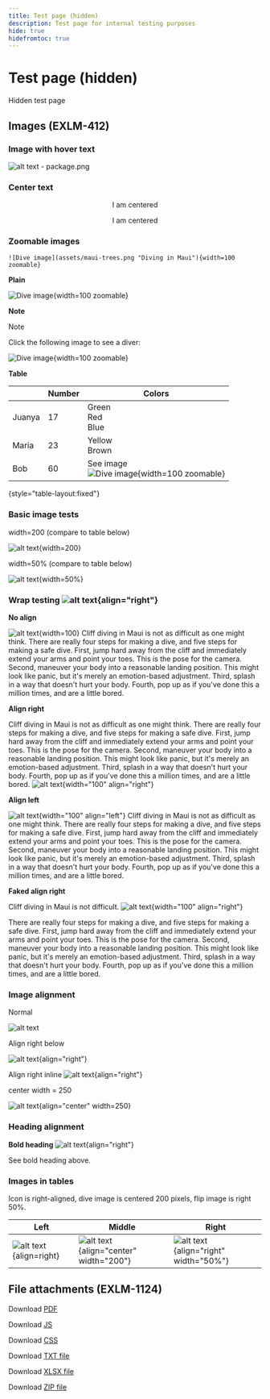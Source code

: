 ```yaml
---
title: Test page (hidden)
description: Test page for internal testing purposes
hide: true
hidefromtoc: true
---
```

# Test page (hidden)

Hidden test page

## Images (EXLM-412)

### Image with hover text

![alt text - package.png](assets/package.png "Hover text - This is package.png")

### Center text

<p align="center">I am centered</p>

<center>I am centered</center>

### Zoomable images

`![Dive image](assets/maui-trees.png "Diving in Maui"){width=100 zoomable}`

**Plain**

![Dive image](assets/maui-trees.png "Diving in Maui"){width=100 zoomable}

**Note**

>[!NOTE]
>
>Click the following image to see a diver:
>
>![Dive image](assets/maui-dive.jpg "Diving in Maui"){width=100 zoomable}

**Table**

|  | Number | Colors |
|---|---|---|
| Juanya | 17 | Green<br>Red<br>Blue |
| Maria | 23 | Yellow<br>Brown |
| Bob | 60 | See image<br>![Dive image](assets/maui-trees.png "Diving in Maui"){width=100 zoomable} |

{style="table-layout:fixed"}

### Basic image tests

width=200 (compare to table below)

![alt text](assets/maui-dive.jpg "width = 200"){width=200}

width=50% (compare to table below)

![alt text](assets/maui-flip.jpg "width = 50%"){width=50%}

### Wrap testing ![alt text](assets/package.png "right-aligned"){align="right"}

**No align**

![alt text](assets/maui-dive.jpg "width = 100"){width=100} Cliff diving in Maui is not as difficult as one might think. There are really four steps for making a dive, and five steps for making a safe dive. First, jump hard away from the cliff and immediately extend your arms and point your toes. This is the pose for the camera. Second, maneuver your body into a reasonable landing position. This might look like panic, but it's merely an emotion-based adjustment. Third, splash in a way that doesn't hurt your body. Fourth, pop up as if you've done this a million times, and are a little bored.

**Align right**

Cliff diving in Maui is not as difficult as one might think. There are really four steps for making a dive, and five steps for making a safe dive. First, jump hard away from the cliff and immediately extend your arms and point your toes. This is the pose for the camera. Second, maneuver your body into a reasonable landing position. This might look like panic, but it's merely an emotion-based adjustment. Third, splash in a way that doesn't hurt your body. Fourth, pop up as if you've done this a million times, and are a little bored. ![alt text](assets/maui-dive.jpg "100 width right align"){width="100" align="right"}

**Align left**

![alt text](assets/maui-dive.jpg "100 width left align"){width="100" align="left"} Cliff diving in Maui is not as difficult as one might think. There are really four steps for making a dive, and five steps for making a safe dive. First, jump hard away from the cliff and immediately extend your arms and point your toes. This is the pose for the camera. Second, maneuver your body into a reasonable landing position. This might look like panic, but it's merely an emotion-based adjustment. Third, splash in a way that doesn't hurt your body. Fourth, pop up as if you've done this a million times, and are a little bored.

**Faked align right**

Cliff diving in Maui is not difficult. ![alt text](assets/maui-dive.jpg "100 width right align"){width="100" align="right"}

There are really four steps for making a dive, and five steps for making a safe dive. First, jump hard away from the cliff and immediately extend your arms and point your toes. This is the pose for the camera. Second, maneuver your body into a reasonable landing position. This might look like panic, but it's merely an emotion-based adjustment. Third, splash in a way that doesn't hurt your body. Fourth, pop up as if you've done this a million times, and are a little bored.


### Image alignment 

Normal

![alt text](assets/package.png "hover text for icon")

Align right below

![alt text](assets/package.png "align=right"){align="right"}

Align right inline ![alt text](assets/package.png "align=right"){align="right"}

center width = 250

![alt text](assets/maui-dive.jpg "align=center"){align="center" width=250}

### Heading alignment 

**Bold heading** ![alt text](assets/package.png "align=right"){align="right"}

See bold heading above.

### Images in tables

Icon is right-aligned, dive image is centered 200 pixels, flip image is right 50%.

|<center>Left|Middle|Right</center>|
|---|---|---|
|![alt text](assets/package.png "align=right"){align=right}|![alt text](assets/maui-dive.jpg "align=center width=200"){align="center" width="200"}|![alt text](assets/maui-flip.jpg "align=right width=50%"){align="right" width="50%"}|

## File attachments (EXLM-1124)

Download [PDF](/help/data-sheets/assets/BusinessSupportDatasheet.pdf)

Download [JS](assets/main.js)

Download [CSS](assets/main.css)

Download [TXT file](assets/dots.txt)

Download [XLSX file](assets/4-module_version.xlsx)

Download [ZIP file](assets/2-Factor-Authentication-DataSource-and-FDM.zip)
